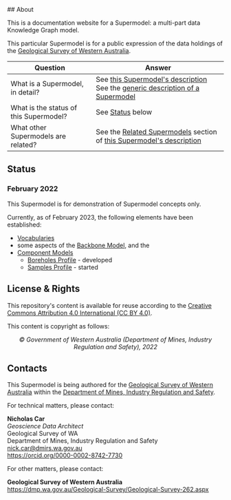 <h1 style="display:none;"></h1>
## About

This is a documentation website for a Supermodel: a multi-part data Knowledge Graph model.

This particular Supermodel is for a public expression of the data holdings of the [Geological Survey of Western Australia](https://dmp.wa.gov.au/Geological-Survey/Geological-Survey-262.aspx).

Question      | Answer                          
----------- | ------------------------------------ 
What is a Supermodel, in detail?       | See [this Supermodel's description](supermodel.md)<br />See the [generic description of a Supermodel](https://linked.data.gov.au/def/supermodel) 
What is the status of this Supermodel? | See [Status](#status) below
What other Supermodels are related? | See the [Related Supermodels](supermodel.md#related-supermodels) section of [this Supermodel's description](supermodel.md)

## Status

### February 2022

This Supermodel is for demonstration of Supermodel concepts only. 

Currently, as of February 2023, the following elements have been established:

* [Vocabularies](vocabularies.md)
* some aspects of the [Backbone Model](backbone.md), and the 
* [Component Models](components.md)
    * [Boreholes Profile](components/boreholes-profile.md) - developed
    * [Samples Profile](components/samples-profile.md) - started

## License & Rights

This repository's content is available for reuse according to the [Creative Commons Attribution 4.0 International (CC BY 4.0)](https://creativecommons.org/licenses/by/4.0/).

This content is copyright as follows:

<div style="text-align:center;"><em>&copy; Government of Western Australia (Department of Mines, Industry Regulation and Safety), 2022</em></div>

## Contacts

This Supermodel is being authored for the [Geological Survey of Western Australia](https://dmp.wa.gov.au/Geological-Survey/Geological-Survey-262.aspx) within the [Department of Mines, Industry Regulation and Safety](https://www.dmirs.wa.gov.au).

For technical matters, please contact:

**Nicholas Car**  
_Geoscience Data Architect_  
Geological Survey of WA  
Department of Mines, Industry Regulation and Safety  
<nick.car@dmirs.wa.gov.au>  
<https://orcid.org/0000-0002-8742-7730>  

For other matters, please contact:

**Geological Survey of Western Australia**  
<https://dmp.wa.gov.au/Geological-Survey/Geological-Survey-262.aspx>